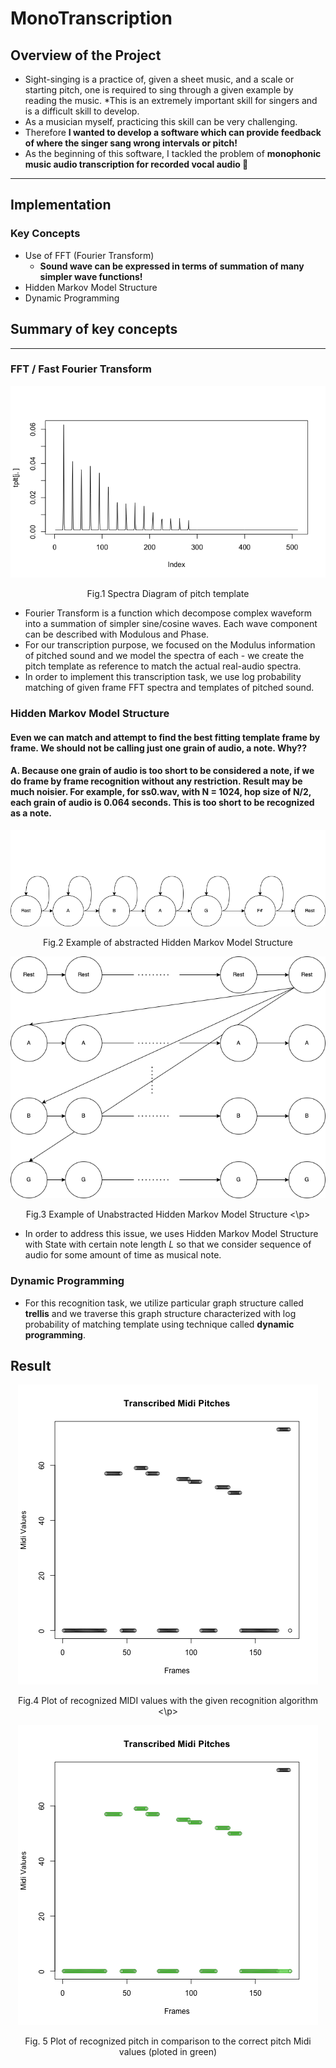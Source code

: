 # MonoTranscription
## Overview of the Project
* Sight-singing is a practice of, given a sheet music, and a scale or starting pitch, one is required to sing through a given example by reading the music. *This is an extremely important skill for singers and is a difficult skill to develop. 
* As a musician myself, practicing this skill can be very challenging.
* Therefore **I wanted to develop a software which can provide feedback of where the singer sang wrong intervals or pitch!**
* As the beginning of this software, I tackled the problem of **monophonic music audio transcription for recorded vocal audio 🎼**
------
## Implementation
### Key Concepts
  * Use of FFT (Fourier Transform)
    * **Sound wave can be expressed in terms of summation of many simpler wave functions!**
  * Hidden Markov Model Structure
  * Dynamic Programming
  

## Summary of key concepts
---------
### FFT / Fast Fourier Transform
<p align="center">
  <img src="https://github.com/hsato1/MonoTranscription/blob/main/imgs/template_example.png">
 </p>
 <p align="center">
Fig.1 Spectra Diagram of pitch template
</p>

* Fourier Transform is a function which decompose complex waveform into a summation of simpler sine/cosine waves. Each wave component can be described with Modulous and Phase. 
* For our transcription purpose, we focused on the Modulus information of pitched sound and we model the spectra of each - we create the pitch template as reference to match the actual real-audio spectra.
* In order to implement this transcription task, we use log probability matching of given frame FFT spectra and templates of pitched sound.

### Hidden Markov Model Structure
#### **Even we can match and attempt to find the best fitting template frame by frame. We should not be calling just one grain of audio, a note. Why??**
#### A. Because one grain of audio is too short to be considered a note, if we do frame by frame recognition without any restriction. Result may be much noisier. For example, for ss0.wav, with N = 1024, hop size of N/2, each grain of audio is 0.064 seconds. This is too short to be recognized as a note.

<p align="center">
  <img src="https://github.com/hsato1/MonoTranscription/blob/main/imgs/HMM.png">
 </p>
 <p align="center">
Fig.2 Example of abstracted Hidden Markov Model Structure
</p>
<p align="center">
  <img src="https://github.com/hsato1/MonoTranscription/blob/main/imgs/HMM_unabstracted.png">
</p>

<p align="center">
Fig.3 Example of Unabstracted Hidden Markov Model Structure
<\p>

* In order to address this issue, we uses Hidden Markov Model Structure with State with certain note length *L* so that we consider sequence of audio for some amount of time as musical note. 

### Dynamic Programming 
* For this recognition task, we utilize particular graph structure called **trellis** and we traverse this graph structure characterized with log probability of matching template using technique called **dynamic programming**.


## Result
<p align="center">
  <img src="https://github.com/hsato1/MonoTranscription/blob/main/imgs/recogv2.png">
</p>

<p align="center">
Fig.4 Plot of recognized MIDI values with the given recognition algorithm 
<\p>
<p align="center">
  <img src="https://github.com/hsato1/MonoTranscription/blob/main/imgs/recogv1.png">
</p>
<p align="center">
 Fig. 5 Plot of recognized pitch in comparison to the correct pitch Midi values (ploted in green)
</p>


